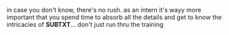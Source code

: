 in case you don't know, there's no rush. as an intern it's wayy more important that you spend time to absorb all the details and get to know the intricacies of **SUBTXT**... don't just run thru the training